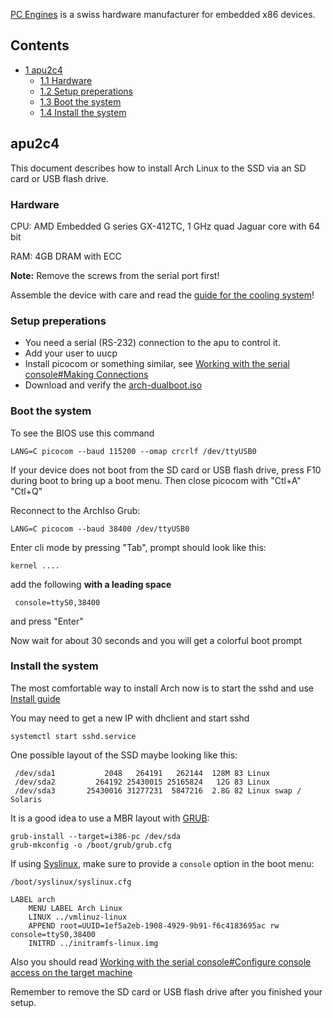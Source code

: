 [PC Engines](http://pcengines.ch/) is a swiss hardware manufacturer for embedded x86 devices.

## Contents

*   [1 apu2c4](#apu2c4)
    *   [1.1 Hardware](#Hardware)
    *   [1.2 Setup preperations](#Setup_preperations)
    *   [1.3 Boot the system](#Boot_the_system)
    *   [1.4 Install the system](#Install_the_system)

## apu2c4

This document describes how to install Arch Linux to the SSD via an SD card or USB flash drive.

### Hardware

CPU: AMD Embedded G series GX-412TC, 1 GHz quad Jaguar core with 64 bit

RAM: 4GB DRAM with ECC

**Note:** Remove the screws from the serial port first!

Assemble the device with care and read the [guide for the cooling system](http://pcengines.ch/apucool.htm)!

### Setup preperations

*   You need a serial (RS-232) connection to the apu to control it.
*   Add your user to uucp
*   Install picocom or something similar, see [Working with the serial console#Making Connections](/index.php/Working_with_the_serial_console#Making_Connections "Working with the serial console")
*   Download and verify the [arch-dualboot.iso](https://www.archlinux.org/download/)

### Boot the system

To see the BIOS use this command

```
LANG=C picocom --baud 115200 --omap crcrlf /dev/ttyUSB0

```

If your device does not boot from the SD card or USB flash drive, press F10 during boot to bring up a boot menu. Then close picocom with "Ctl+A" "Ctl+Q"

Reconnect to the ArchIso Grub:

```
LANG=C picocom --baud 38400 /dev/ttyUSB0

```

Enter cli mode by pressing "Tab", prompt should look like this:

```
kernel ....

```

add the following **with a leading space**

```
 console=ttyS0,38400

```

and press "Enter"

Now wait for about 30 seconds and you will get a colorful boot prompt

### Install the system

The most comfortable way to install Arch now is to start the sshd and use [Install guide](/index.php/Install_guide "Install guide")

You may need to get a new IP with dhclient and start sshd

```
systemctl start sshd.service

```

One possible layout of the SSD maybe looking like this:

```
 /dev/sda1           2048   264191   262144  128M 83 Linux
 /dev/sda2         264192 25430015 25165824   12G 83 Linux
 /dev/sda3       25430016 31277231  5847216  2.8G 82 Linux swap / Solaris

```

It is a good idea to use a MBR layout with [GRUB](/index.php/GRUB "GRUB"):

```
grub-install --target=i386-pc /dev/sda
grub-mkconfig -o /boot/grub/grub.cfg

```

If using [Syslinux](/index.php/Syslinux "Syslinux"), make sure to provide a `console` option in the boot menu:

 `/boot/syslinux/syslinux.cfg` 
```
LABEL arch
    MENU LABEL Arch Linux
    LINUX ../vmlinuz-linux
    APPEND root=UUID=1ef5a2eb-1908-4929-9b91-f6c4183695ac rw console=ttyS0,38400
    INITRD ../initramfs-linux.img
```

Also you should read [Working with the serial console#Configure console access on the target machine](/index.php/Working_with_the_serial_console#Configure_console_access_on_the_target_machine "Working with the serial console")

Remember to remove the SD card or USB flash drive after you finished your setup.